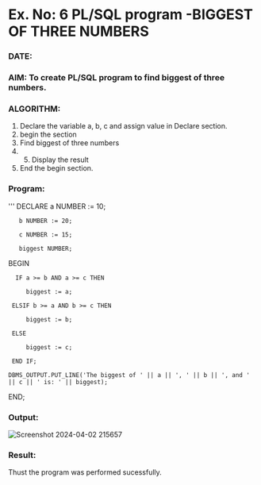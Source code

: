 # Ex. No: 6 PL/SQL program -BIGGEST OF THREE NUMBERS  
### DATE: 
### AIM: To create PL/SQL program to find biggest of three numbers.

### ALGORITHM:
1. Declare the variable a, b, c and assign value in Declare section.
2. begin the section
3. Find biggest of three numbers 
4. 5. Display the result 
6. End the begin section.

### Program:
'''
 DECLARE
       a NUMBER := 10; 
       
       b NUMBER := 20; 
       
       c NUMBER := 15; 
       
       biggest NUMBER;
 BEGIN
      
      IF a >= b AND a >= c THEN
      
         biggest := a;
         
     ELSIF b >= a AND b >= c THEN
     
         biggest := b;
         
     ELSE
     
         biggest := c;
         
     END IF;
    
    DBMS_OUTPUT.PUT_LINE('The biggest of ' || a || ', ' || b || ', and ' || c || ' is: ' || biggest);
END;


### Output:
![Screenshot 2024-04-02 215657](https://github.com/nandhu6523/DBMS/assets/123856724/0827623e-5725-4068-b080-8944cc8644fb)




### Result:
Thust the program was performed sucessfully.
